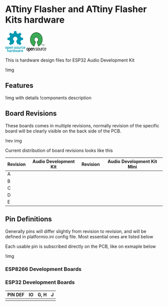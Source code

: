 # ATtiny Flasher and ATtiny Flasher Kits hardware 

![Open Source Hardware](/doc/images/open-source-hardware-logo.png)
![Open Source Software](/doc/images/open-source-software-logo.png)

This is hardware design files for ESP32 Audio Development Kit

!img

## Features

!img with details
!components description 

## Board Revisions

These boards comes in multiple revisions, normally revision of the specific board will be clearly visible on the back side of the PCB.

!rev img

Current distribution of board revisions looks like this

| Revision | Audio Development Kit | Revision | Audio Development Kit Mini  |
|----|----|----|----|
| A |  | | |
| B |  | | |
| C |  | | |
| D |  | | |
| E |  | | |

## Pin Definitions

Generally pins will differ slightly from revision to revision, and will be defined in platformio.ini config file. Most essential ones are listed below

Each usable pin is subscribed directly on the PCB, like on exmaple below

!img

### ESP8266 Development Boards

### ESP32 Development Boards

| PIN DEF | IO | G, H | J
|----|----|----|----|
|  | | | |